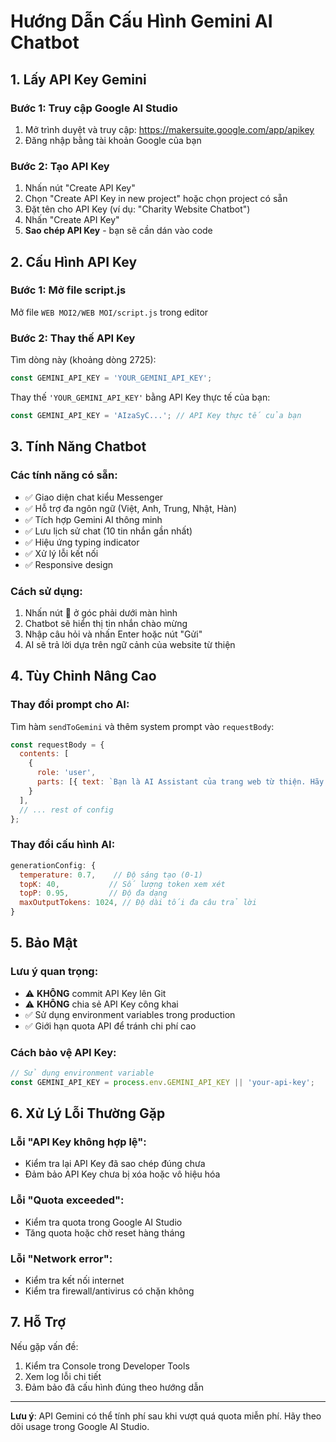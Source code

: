 # Hướng Dẫn Cấu Hình Gemini AI Chatbot

## 1. Lấy API Key Gemini

### Bước 1: Truy cập Google AI Studio
1. Mở trình duyệt và truy cập: https://makersuite.google.com/app/apikey
2. Đăng nhập bằng tài khoản Google của bạn

### Bước 2: Tạo API Key
1. Nhấn nút "Create API Key"
2. Chọn "Create API Key in new project" hoặc chọn project có sẵn
3. Đặt tên cho API Key (ví dụ: "Charity Website Chatbot")
4. Nhấn "Create API Key"
5. **Sao chép API Key** - bạn sẽ cần dán vào code

## 2. Cấu Hình API Key

### Bước 1: Mở file script.js
Mở file `WEB MOI2/WEB MOI/script.js` trong editor

### Bước 2: Thay thế API Key
Tìm dòng này (khoảng dòng 2725):
```javascript
const GEMINI_API_KEY = 'YOUR_GEMINI_API_KEY';
```

Thay thế `'YOUR_GEMINI_API_KEY'` bằng API Key thực tế của bạn:
```javascript
const GEMINI_API_KEY = 'AIzaSyC...'; // API Key thực tế của bạn
```

## 3. Tính Năng Chatbot

### Các tính năng có sẵn:
- ✅ Giao diện chat kiểu Messenger
- ✅ Hỗ trợ đa ngôn ngữ (Việt, Anh, Trung, Nhật, Hàn)
- ✅ Tích hợp Gemini AI thông minh
- ✅ Lưu lịch sử chat (10 tin nhắn gần nhất)
- ✅ Hiệu ứng typing indicator
- ✅ Xử lý lỗi kết nối
- ✅ Responsive design

### Cách sử dụng:
1. Nhấn nút 💬 ở góc phải dưới màn hình
2. Chatbot sẽ hiển thị tin nhắn chào mừng
3. Nhập câu hỏi và nhấn Enter hoặc nút "Gửi"
4. AI sẽ trả lời dựa trên ngữ cảnh của website từ thiện

## 4. Tùy Chỉnh Nâng Cao

### Thay đổi prompt cho AI:
Tìm hàm `sendToGemini` và thêm system prompt vào `requestBody`:

```javascript
const requestBody = {
  contents: [
    {
      role: 'user',
      parts: [{ text: `Bạn là AI Assistant của trang web từ thiện. Hãy trả lời bằng tiếng ${currentLang === 'vi' ? 'Việt' : 'English'}. ${userMessage}` }]
    }
  ],
  // ... rest of config
};
```

### Thay đổi cấu hình AI:
```javascript
generationConfig: {
  temperature: 0.7,    // Độ sáng tạo (0-1)
  topK: 40,           // Số lượng token xem xét
  topP: 0.95,         // Độ đa dạng
  maxOutputTokens: 1024, // Độ dài tối đa câu trả lời
}
```

## 5. Bảo Mật

### Lưu ý quan trọng:
- ⚠️ **KHÔNG** commit API Key lên Git
- ⚠️ **KHÔNG** chia sẻ API Key công khai
- ✅ Sử dụng environment variables trong production
- ✅ Giới hạn quota API để tránh chi phí cao

### Cách bảo vệ API Key:
```javascript
// Sử dụng environment variable
const GEMINI_API_KEY = process.env.GEMINI_API_KEY || 'your-api-key';
```

## 6. Xử Lý Lỗi Thường Gặp

### Lỗi "API Key không hợp lệ":
- Kiểm tra lại API Key đã sao chép đúng chưa
- Đảm bảo API Key chưa bị xóa hoặc vô hiệu hóa

### Lỗi "Quota exceeded":
- Kiểm tra quota trong Google AI Studio
- Tăng quota hoặc chờ reset hàng tháng

### Lỗi "Network error":
- Kiểm tra kết nối internet
- Kiểm tra firewall/antivirus có chặn không

## 7. Hỗ Trợ

Nếu gặp vấn đề:
1. Kiểm tra Console trong Developer Tools
2. Xem log lỗi chi tiết
3. Đảm bảo đã cấu hình đúng theo hướng dẫn

---

**Lưu ý**: API Gemini có thể tính phí sau khi vượt quá quota miễn phí. Hãy theo dõi usage trong Google AI Studio. 